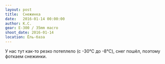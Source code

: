 ```yaml
---
layout: post
title:  Снежинка
date:   2016-01-14 00:00:00
author: К.С.
gear: E-300 / 35mm macro
shoot_date: 2016-01-14
location: Ёль-база
---
```


У нас тут как-то резко потеплело (с -30℃ до -8℃), снег пошёл, поэтому фоткаем 
снежинки.
